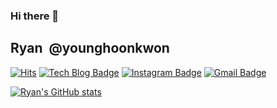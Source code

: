 ### Hi there 👋

## Ryan &nbsp;@younghoonkwon
[![Hits](https://hits.seeyoufarm.com/api/count/incr/badge.svg?url=https%3A%2F%2Fgithub.com%2Fyounghoonkwon)](https://hits.seeyoufarm.com)
[![Tech Blog Badge](http://img.shields.io/badge/-Tech%20blog-black?style=flat-square&logo=github&link=http://younghoonkwon.github.io/)](http://younghoonkwon.github.io/)
[![Instagram Badge](https://img.shields.io/badge/-Instagram-dd2a7b?style=flat-square&logo=instagram&logoColor=white&link=https://www.instagram.com/91hoon/)](https://www.instagram.com/91hoon/)
[![Gmail Badge](https://img.shields.io/badge/Gmail-d14836?style=flat-square&logo=Gmail&logoColor=white&link=mailto:younghoonkwon91@gmail.com)](mailto:younghoonkwon91@gmail.com)

[![Ryan's GitHub stats](https://github-readme-stats.vercel.app/api?username=YounghoonKwon&hide=stars,issues&count_private=true&show_icons=true&theme=dark)](https://github.com/anuraghazra/github-readme-stats)




<!--
**YounghoonKwon/younghoonkwon** is a ✨ _special_ ✨ repository because its `README.md` (this file) appears on your GitHub profile.

Here are some ideas to get you started:

- 🔭 I’m currently working on ...
- 🌱 I’m currently learning ...
- 👯 I’m looking to collaborate on ...
- 🤔 I’m looking for help with ...
- 💬 Ask me about ...
- 📫 How to reach me: ...
- 😄 Pronouns: ...
- ⚡ Fun fact: ...
-->
